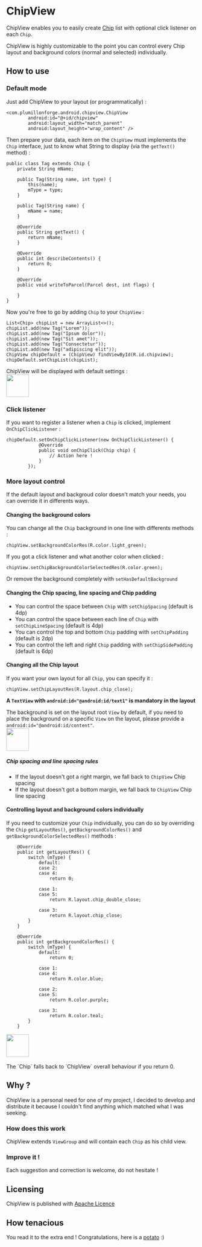 # ChipView
ChipView enables you to easily create [Chip](http://www.google.fr/design/spec/components/chips.html) list with optional click listener on each `Chip`.

ChipView is highly customizable to the point you can control every Chip layout and background colors (normal and selected) individually.

## How to use
### Default mode
Just add ChipView to your layout (or programmatically) :
```
<com.plumillonforge.android.chipview.ChipView
        android:id="@+id/chipview"
        android:layout_width="match_parent"
        android:layout_height="wrap_content" />
```

Then prepare your data, each item on the `ChipView` must implements the `Chip` interface, just to know what String to display (via the `getText()` method) :
```
public class Tag extends Chip {
    private String mName;

    public Tag(String name, int type) {
        this(name);
        mType = type;
    }

    public Tag(String name) {
        mName = name;
    }

    @Override
    public String getText() {
        return mName;
    }
        
    @Override
    public int describeContents() {
        return 0;
    }

    @Override
    public void writeToParcel(Parcel dest, int flags) {

    }
}
```
Now you're free to go by adding `Chip` to your `ChipView` :
```
List<Chip> chipList = new ArrayList<>();
chipList.add(new Tag("Lorem"));
chipList.add(new Tag("Ipsum dolor"));
chipList.add(new Tag("Sit amet"));
chipList.add(new Tag("Consectetur"));
chipList.add(new Tag("adipiscing elit"));
ChipView chipDefault = (ChipView) findViewById(R.id.chipview);
chipDefault.setChipList(chipList);
```
ChipView will be displayed with default settings :
<br />
<img src="https://raw.githubusercontent.com/Plumillon/ChipView/master/readme/default.png" height="60px" />

### Click listener
If you want to register a listener when a `Chip` is clicked, implement `OnChipClickListener` :
```
chipDefault.setOnChipClickListener(new OnChipClickListener() {
            @Override
            public void onChipClick(Chip chip) {
                // Action here !
            }
        });
```

### More layout control
If the default layout and backgroud color doesn't match your needs, you can override it in differents ways.

#### Changing the background colors
You can change all the `Chip` background in one line with differents methods :
```
chipView.setBackgroundColorRes(R.color.light_green);
```

If you got a click listener and what another color when clicked :
```
chipView.setChipBackgroundColorSelectedRes(R.color.green);
```

Or remove the background completely with `setHasDefaultBackground`

#### Changing the Chip spacing, line spacing and Chip padding
* You can control the space between `Chip` with `setChipSpacing` (default is 4dp)
* You can control the space between each line of `Chip` with `setChipLineSpacing` (default is 4dp)
* You can control the top and bottom `Chip` padding with `setChipPadding` (default is 2dp)
* You can control the left and right `Chip` padding with `setChipSidePadding` (default is 6dp)

#### Changing all the Chip layout
If you want your own layout for all `Chip`, you can specify it :
```
chipView.setChipLayoutRes(R.layout.chip_close);
```
**A `TextView` with `android:id="@android:id/text1"` is mandatory in the layout**

The background is set on the layout root `View` by default, if you need to place the background on a specific `View` on the layout, please provide a `android:id="@android:id/content"`.
<br />
<img src="https://raw.githubusercontent.com/Plumillon/ChipView/master/readme/control.png" height="60px" />

##### Chip spacing and line spacing rules
* If the layout doesn't got a right margin, we fall back to `ChipView` Chip spacing
* If the layout doesn't got a bottom margin, we fall back to `ChipView` Chip line spacing

#### Controlling layout and  background colors individually
If you need to customize your `Chip` individually, you can do so by overriding the `Chip` `getLayoutRes()`, `getBackgroundColorRes()` and `getBackgroundColorSelectedRes()` methods :
```
    @Override
    public int getLayoutRes() {
        switch (mType) {
            default:
            case 2:
            case 4:
                return 0;

            case 1:
            case 5:
                return R.layout.chip_double_close;

            case 3:
                return R.layout.chip_close;
        }
    }

    @Override
    public int getBackgroundColorRes() {
        switch (mType) {
            default:
                return 0;

            case 1:
            case 4:
                return R.color.blue;

            case 2:
            case 5:
                return R.color.purple;

            case 3:
                return R.color.teal;
        }
    }
```
<img src="https://raw.githubusercontent.com/Plumillon/ChipView/master/readme/custom.png" height="60px" />
<br />
<br />
The `Chip` falls back to `ChipView` overall behaviour if you return 0.

## Why ?
ChipView is a personal need for one of my project, I decided to develop and distribute it because I couldn't find anything which matched what I was seeking.

### How does this work
ChipView extends `ViewGroup` and will contain each `Chip` as his child view.

### Improve it !
Each suggestion and correction is welcome, do not hesitate !

## Licensing
ChipView is published with [Apache Licence](http://www.apache.org/licenses/LICENSE-2.0)

## How tenacious
You read it to the extra end ! Congratulations, here is a [potato](https://raw.githubusercontent.com/Plumillon/ChipView/master/readme/potato.jpg) :)
